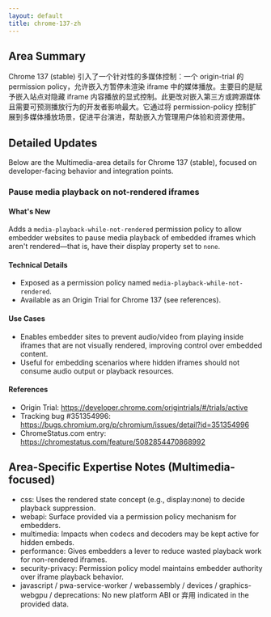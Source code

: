 ```yaml
---
layout: default
title: chrome-137-zh
---
```


## Area Summary

Chrome 137 (stable) 引入了一个针对性的多媒体控制：一个 origin-trial 的 permission policy，允许嵌入方暂停未渲染 iframe 中的媒体播放。主要目的是赋予嵌入站点对隐藏 iframe 内容播放的显式控制。此更改对嵌入第三方或跨源媒体且需要可预测播放行为的开发者影响最大。它通过将 permission-policy 控制扩展到多媒体播放场景，促进平台演进，帮助嵌入方管理用户体验和资源使用。

## Detailed Updates

Below are the Multimedia-area details for Chrome 137 (stable), focused on developer-facing behavior and integration points.

### Pause media playback on not-rendered iframes

#### What's New
Adds a `media-playback-while-not-rendered` permission policy to allow embedder websites to pause media playback of embedded iframes which aren't rendered—that is, have their display property set to `none`.

#### Technical Details
- Exposed as a permission policy named `media-playback-while-not-rendered`.
- Available as an Origin Trial for Chrome 137 (see references).

#### Use Cases
- Enables embedder sites to prevent audio/video from playing inside iframes that are not visually rendered, improving control over embedded content.
- Useful for embedding scenarios where hidden iframes should not consume audio output or playback resources.

#### References
- Origin Trial: https://developer.chrome.com/origintrials/#/trials/active
- Tracking bug #351354996: https://bugs.chromium.org/p/chromium/issues/detail?id=351354996
- ChromeStatus.com entry: https://chromestatus.com/feature/5082854470868992

## Area-Specific Expertise Notes (Multimedia-focused)

- css: Uses the rendered state concept (e.g., display:none) to decide playback suppression.
- webapi: Surface provided via a permission policy mechanism for embedders.
- multimedia: Impacts when codecs and decoders may be kept active for hidden embeds.
- performance: Gives embedders a lever to reduce wasted playback work for non-rendered iframes.
- security-privacy: Permission policy model maintains embedder authority over iframe playback behavior.
- javascript / pwa-service-worker / webassembly / devices / graphics-webgpu / deprecations: No new platform ABI or 弃用 indicated in the provided data.

